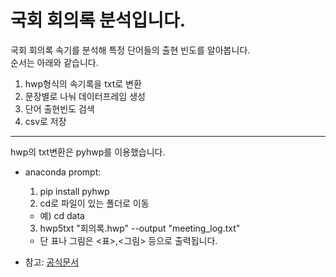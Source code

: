 # 국회 회의록 분석입니다.  
  
국회 회의록 속기를 분석해 특정 단어들의 출현 빈도를 알아봅니다.  
순서는 아래와 같습니다.  
  
  1. hwp형식의 속기록을 txt로 변환
  2. 문장별로 나눠 데이터프레임 생성
  3. 단어 출현빈도 검색
  4. csv로 저장

---
hwp의 txt변환은 pyhwp를 이용했습니다.  

* anaconda prompt:  
  1. pip install pyhwp  
  2. cd로 파일이 있는 폴더로 이동  
    * 예) cd data  
  3. hwp5txt "회의록.hwp" --output "meeting_log.txt"  
    * 단 표나 그림은 <표>,<그림> 등으로 출력됩니다.  
    
* 참고: [공식문서](https://pyhwp.readthedocs.io/en/latest/converters.html#hwp5txt-text-conversion)
